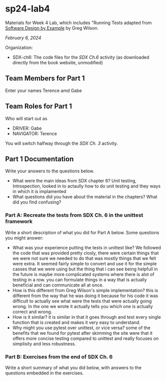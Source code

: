 # sp24-lab4
Materials for Week 4 Lab, which includes "Running Tests adapted from [Software Design by Example](https://third-bit.com/sdxpy/) by Greg Wilson.

_February 6, 2024_

Organization:
* SDX-ch6: The code files for the _SDX Ch.6_ activity (as downloaded directly from the book website, unmodified) 

## Team Members for Part 1
Enter your names 
Terence amd Gabe

## Team Roles for Part 1
Who will start out as
* DRIVER: Gabe
* NAVIGATOR: Terence

You will switch halfway through the _SDX Ch. 3_ activity.

## Part 1 Documentation

Write your answers to the questions below.

* What were the main ideas from SDX chapter 6?
Unit testing, Introspection, looked in to actaully how to do unit testing and they ways in which it is implamented 
* What questions did you have about the material in the chapters? What did you find confusing?

### Part A: Recreate the tests from SDX Ch. 6 in the unittest framework

Write a short description of what you did for Part A below. Some questions you might answer: 
* What was your experience putting the tests in unittest like? 
We followed the code that was provided pretty closly, there were certain things that we were not sure we needed to do that was mostly things that we felt were extra. It seemed fairly simple to convert and use it for the simple casses that we were using but the thing that i can see being helpfull in the future is maybe more complicated systems where there is alot of testing in a row. you can formulate things in a way that is actually beneficial and can communicate all at once.
* How is this different from Greg Wilson's simple implementation? 
this is different from the way that he was doing it because for his code it was difficult to actually see what were the tests that were actually going wrong. In the one we wrote it actually tells you which one is actually correct and wrong. 
* How is it similar? 
it is similar in that it goes through and test every single function that is created and makes it very easy to understand.
* Why might you use pytest over unittest, or vice versa?
some of the benefits that we found for pytest after skimming the site were that it offers more concise testing compared to unittest and really focuses on simplisity and less robustness.

### Part B: Exercises from the end of SDX Ch. 6

Write a short summary of what you did below, with answers to the questions embedded in the exercises.